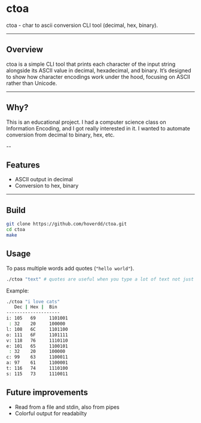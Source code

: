 # ctoa

ctoa - char to ascii conversion CLI tool (decimal, hex, binary).

---

## Overview
ctoa is a simple CLI tool that prints each character of the input string alongside its ASCII value in decimal, hexadecimal, and binary. It’s designed to show how character encodings work under the hood, focusing on ASCII rather than Unicode.

---

## Why?
This is an educational project. I had a computer science class on Information Encoding, and I got really interested in it. I wanted to automate conversion from decimal to binary, hex, etc.

--

## Features
- ASCII output in decimal
- Conversion to hex, binary

---

## Build
```bash
git clone https://github.com/hoverdd/ctoa.git
cd ctoa
make
```

## Usage
To pass multiple words add quotes (`"hello world"`).
```bash
./ctoa "text" # quotes are useful when you type a lot of text not just a word
``` 

Example:
```bash
./ctoa "i love cats"
   Dec | Hex |  Bin
--------------------
i: 105   69     1101001
 : 32    20     100000
l: 108   6C     1101100
o: 111   6F     1101111
v: 118   76     1110110
e: 101   65     1100101
 : 32    20     100000
c: 99    63     1100011
a: 97    61     1100001
t: 116   74     1110100
s: 115   73     1110011
```

## Future improvements
- Read from a file and stdin, also from pipes
- Colorful output for readabilty


